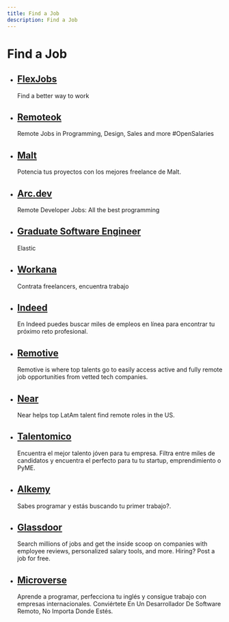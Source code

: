 ```yaml
---
title: Find a Job
description: Find a Job
---
```


# Find a Job

- ## [FlexJobs](https://www.flexjobs.com/)
	Find a better way to work
- ## [Remoteok](https://remoteok.io/)
	Remote Jobs in Programming, Design, Sales and more #OpenSalaries
- ## [Malt](https://www.malt.es/)
	Potencia tus proyectos con los mejores freelance de Malt.
- ## [Arc.dev](https://arc.dev/?utm_source=youtube&utm_medium=influencer&utm_campaign=midudev&utm_content=Spanish)
	Remote Developer Jobs: All the best programming
- ## [Graduate Software Engineer](https://jobs.elastic.co/jobs/engineering/distributed-global/graduate-software-engineer/3342699#/)
	Elastic
- ## [Workana](https://www.workana.com/worker-onboarding-steps)
	Contrata freelancers, encuentra trabajo
- ## [Indeed](https://co.indeed.com/)
	En Indeed puedes buscar miles de empleos en línea para encontrar tu próximo reto profesional.
- ## [Remotive](https://remotive.io/)
	Remotive is where top talents go to easily access active and fully remote job opportunities from vetted tech companies.
- ## [Near](https://jobs.hirewithnear.com/jobs/?categories%5B%5D=Full-Stack%20Development&categories%5B%5D=Back-End%20Programming&categories%5B%5D=Front-End%20Programming&p=1&s=3100&lid=3124&ltitle=sr-back-end-software-engineer-no)
	Near helps top LatAm talent find remote roles in the US.
- ## [Talentomico](https://www.talentomico.com/candidatos?fbclid=PAAaZb-hWe3Bjw0navgoY78xKVyCXKXoFZVSckmBc8TNo6YKtCn8iJT9Bfhd4)
	Encuentra el mejor talento jóven para tu empresa. Filtra entre miles de candidatos y encuentra el perfecto para tu tu startup, emprendimiento o PyME.
- ## [Alkemy](https://campus.alkemy.org/challenges)
	Sabes programar y estás buscando tu primer trabajo?.
- ## [Glassdoor](https://www.glassdoor.com/index.htm)
	Search millions of jobs and get the inside scoop on companies with employee reviews, personalized salary tools, and more. Hiring? Post a job for free.
- ## [Microverse](https://apply.microverse.org/sign-in)
	Aprende a programar, perfecciona tu inglés y consigue trabajo con empresas internacionales. Conviértete En Un Desarrollador De Software Remoto, No Importa Donde Estés.
